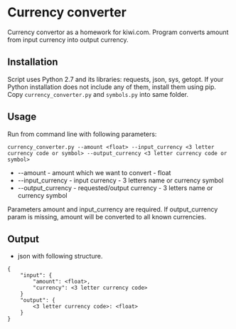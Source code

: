 Currency converter
==================

Currency convertor as a homework for kiwi.com. Program converts amount from input currency into output currency.

## Installation

Script uses Python 2.7 and its libraries: requests, json, sys, getopt. If your Python installation does not include any of them, install them using pip.
Copy `currency_converter.py` and `symbols.py` into same folder.

## Usage

Run from command line with following parameters:

```
currency_converter.py --amount <float> --input_currency <3 letter currency code or symbol> --output_currency <3 letter currency code or symbol>
```

- --amount - amount which we want to convert - float
- --input_currency - input currency - 3 letters name or currency symbol
- --output_currency - requested/output currency - 3 letters name or currency symbol

Parameters amount and input_currency are required. If output_currency param is missing, amount will be converted to all known currencies.

## Output

- json with following structure.
```
{
    "input": { 
        "amount": <float>,
        "currency": <3 letter currency code>
    }
    "output": {
        <3 letter currency code>: <float>
    }
}
```
